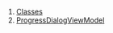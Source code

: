 

1. [Classes](view_model_widgets_view_models_progress_dialog_view_model/view_model_widgets_view_models_progress_dialog_view_model-library.html#classes)
2. [ProgressDialogViewModel](view_model_widgets_view_models_progress_dialog_view_model/ProgressDialogViewModel-class.html)
